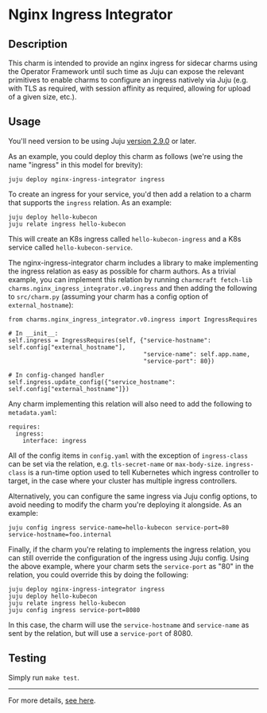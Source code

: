 # Nginx Ingress Integrator

## Description

This charm is intended to provide an nginx ingress for sidecar charms using the
Operator Framework until such time as Juju can expose the relevant primitives
to enable charms to configure an ingress natively via Juju (e.g. with TLS as
required, with session affinity as required, allowing for upload of a given
size, etc.).

## Usage

You'll need version to be using Juju [version 2.9.0](https://discourse.charmhub.io/t/juju-2-9-0-release-notes/4525) or later.

As an example, you could deploy this charm as follows (we're using the name
"ingress" in this model for brevity):
```
juju deploy nginx-ingress-integrator ingress
```
To create an ingress for your service, you'd then add a relation to a charm
that supports the `ingress` relation. As an example:
```
juju deploy hello-kubecon
juju relate ingress hello-kubecon
```
This will create an K8s ingress called `hello-kubecon-ingress` and a K8s service
called `hello-kubecon-service`.

The nginx-ingress-integrator charm includes a library to make implementing the
ingress relation as easy as possible for charm authors. As a trivial example,
you can implement this relation by running `charmcraft fetch-lib charms.nginx_ingress_integrator.v0.ingress`
and then adding the following to `src/charm.py` (assuming your charm has a
config option of `external_hostname`):
```
from charms.nginx_ingress_integrator.v0.ingress import IngressRequires

# In __init__:
self.ingress = IngressRequires(self, {"service-hostname": self.config["external_hostname"],
                                      "service-name": self.app.name,
                                      "service-port": 80})

# In config-changed handler
self.ingress.update_config({"service_hostname": self.config["external_hostname"]})
```
Any charm implementing this relation will also need to add the following to
`metadata.yaml`:
```
requires:
  ingress:
    interface: ingress
```
All of the config items in `config.yaml` with the exception of `ingress-class` can
be set via the relation, e.g. `tls-secret-name` or `max-body-size`.
`ingress-class` is a run-time option used to tell Kubernetes which ingress
controller to target, in the case where your cluster has multiple ingress
controllers.

Alternatively, you can configure the same ingress via Juju config options, to
avoid needing to modify the charm you're deploying it alongside. As an example:
```
juju config ingress service-name=hello-kubecon service-port=80 service-hostname=foo.internal
```
Finally, if the charm you're relating to implements the ingress relation, you
can still override the configuration of the ingress using Juju config. Using
the above example, where your charm sets the `service-port` as "80" in the
relation, you could override this by doing the following:
```
juju deploy nginx-ingress-integrator ingress
juju deploy hello-kubecon
juju relate ingress hello-kubecon
juju config ingress service-port=8080
```
In this case, the charm will use the `service-hostname` and `service-name` as
sent by the relation, but will use a `service-port` of 8080.

## Testing

Simply run `make test`.

---

For more details, [see here](https://charmhub.io/nginx-ingress-integrator/docs).
